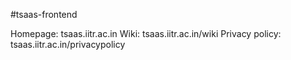 #tsaas-frontend

Homepage: tsaas.iitr.ac.in
Wiki: tsaas.iitr.ac.in/wiki
Privacy policy: tsaas.iitr.ac.in/privacypolicy